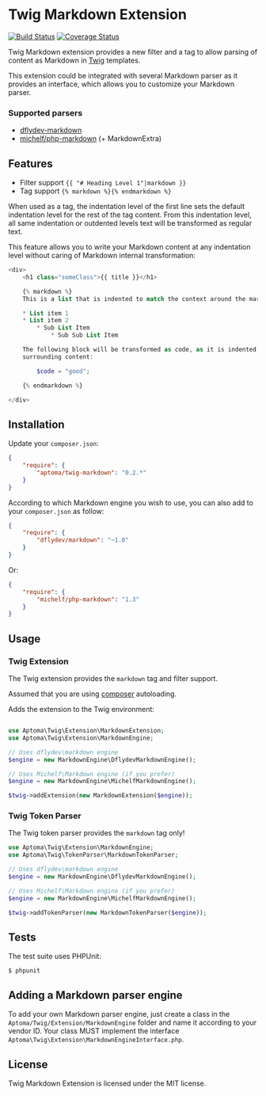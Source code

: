 Twig Markdown Extension
=======================

[![Build Status](https://secure.travis-ci.org/aptoma/twig-markdown.png?branch=master)](http://travis-ci.org/aptoma/twig-markdown)
[![Coverage Status](https://img.shields.io/coveralls/aptoma/twig-markdown.svg)](https://coveralls.io/r/aptoma/twig-markdown)

Twig Markdown extension provides a new filter and a tag to allow parsing of
content as Markdown in [Twig][1] templates.

This extension could be integrated with several Markdown parser as it provides an interface, which allows you to customize your Markdown parser.

### Supported parsers

 * [dflydev-markdown](https://github.com/dflydev/dflydev-markdown)
 * [michelf/php-markdown](https://github.com/michelf/php-markdown) (+ MarkdownExtra)


## Features

 * Filter support `{{ "# Heading Level 1"|markdown }}`
 * Tag support `{% markdown %}{% endmarkdown %}`

When used as a tag, the indentation level of the first line sets the default indentation level for the rest of the tag content.
From this indentation level, all same indentation or outdented levels text will be transformed as regular text.

This feature allows you to write your Markdown content at any indentation level without caring of Markdown internal transformation:

```php
<div>
    <h1 class="someClass">{{ title }}</h1>

    {% markdown %}
    This is a list that is indented to match the context around the markdown tag:

    * List item 1
    * List item 2
        * Sub List Item
            * Sub Sub List Item

    The following block will be transformed as code, as it is indented more than the
    surrounding content:

        $code = "good";

    {% endmarkdown %}

</div>
```

## Installation

Update your `composer.json`:

```json
{
    "require": {
        "aptoma/twig-markdown": "0.2.*"
    }
}
```

According to which Markdown engine you wish to use, you can also add to your `composer.json` as follow:

```json
{
    "require": {
        "dflydev/markdown": "~1.0"
    }
}
```

Or:

```json
{
    "require": {
        "michelf/php-markdown": "1.3"
    }
}
```

## Usage

### Twig Extension

The Twig extension provides the `markdown` tag and filter support.

Assumed that you are using [composer](http://getcomposer.org) autoloading.

Adds the extension to the Twig environment:

```php

use Aptoma\Twig\Extension\MarkdownExtension;
use Aptoma\Twig\Extension\MarkdownEngine;

// Uses dflydev\markdown engine
$engine = new MarkdownEngine\DflydevMarkdownEngine();

// Uses Michelf\Markdown engine (if you prefer)
$engine = new MarkdownEngine\MichelfMarkdownEngine();

$twig->addExtension(new MarkdownExtension($engine));
```
### Twig Token Parser

The Twig token parser provides the `markdown` tag only!

```php
use Aptoma\Twig\Extension\MarkdownEngine;
use Aptoma\Twig\TokenParser\MarkdownTokenParser;

// Uses dflydev\markdown engine
$engine = new MarkdownEngine\DflydevMarkdownEngine();

// Uses Michelf\Markdown engine (if you prefer)
$engine = new MarkdownEngine\MichelfMarkdownEngine();

$twig->addTokenParser(new MarkdownTokenParser($engine));
```

## Tests

The test suite uses PHPUnit:

    $ phpunit

## Adding a Markdown parser engine

To add your own Markdown parser engine, just create a class in the `Aptoma/Twig/Extension/MarkdownEngine` folder and name it according to your vendor ID.
Your class MUST implement the interface `Aptoma\Twig\Extension\MarkdownEngineInterface.php`.

## License

Twig Markdown Extension is licensed under the MIT license.

[1]: http://twig.sensiolabs.org
